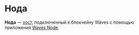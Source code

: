 # Нода

**Нода** — [хост](https://ru.wikipedia.org/wiki/%D0%A5%D0%BE%D1%81%D1%82), подключенный к блокчейну Waves с помощью приложения [Waves Node](https://github.com/wavesplatform/Waves).
